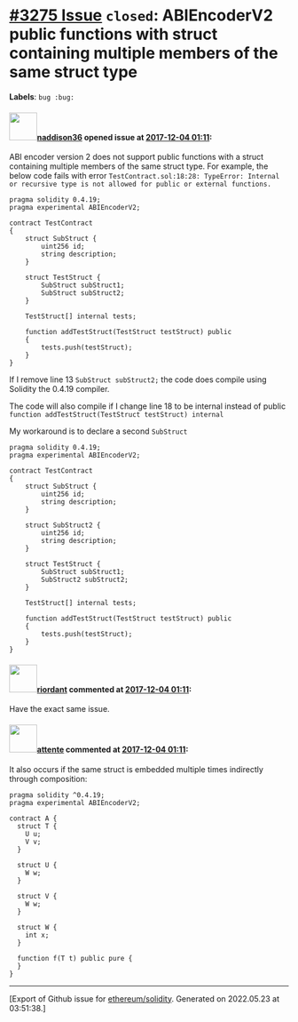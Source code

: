 # [\#3275 Issue](https://github.com/ethereum/solidity/issues/3275) `closed`: ABIEncoderV2 public functions with struct containing multiple members of the same struct type
**Labels**: `bug :bug:`


#### <img src="https://avatars.githubusercontent.com/u/6491112?u=eee27d774752202954a1575a88a21864fdbd59d6&v=4" width="50">[naddison36](https://github.com/naddison36) opened issue at [2017-12-04 01:11](https://github.com/ethereum/solidity/issues/3275):

ABI encoder version 2 does not support public functions with a struct containing multiple members of the same struct type. For example, the below code fails with error `TestContract.sol:18:28: TypeError: Internal or recursive type is not allowed for public or external functions.`

```
pragma solidity 0.4.19;
pragma experimental ABIEncoderV2;

contract TestContract
{
    struct SubStruct {
        uint256 id;
        string description;
    }

    struct TestStruct {
        SubStruct subStruct1;
        SubStruct subStruct2;
    }

    TestStruct[] internal tests;

    function addTestStruct(TestStruct testStruct) public
    {
        tests.push(testStruct);
    }
}
```

If I remove line 13 `SubStruct subStruct2;` the code does compile using Solidity the 0.4.19 compiler.

The code will also compile if I change line 18 to be internal instead of public `function addTestStruct(TestStruct testStruct) internal`

My workaround is to declare a second `SubStruct`
```
pragma solidity 0.4.19;
pragma experimental ABIEncoderV2;

contract TestContract
{
    struct SubStruct {
        uint256 id;
        string description;
    }

    struct SubStruct2 {
        uint256 id;
        string description;
    }

    struct TestStruct {
        SubStruct subStruct1;
        SubStruct2 subStruct2;
    }

    TestStruct[] internal tests;

    function addTestStruct(TestStruct testStruct) public
    {
        tests.push(testStruct);
    }
}
```


#### <img src="https://avatars.githubusercontent.com/u/6988731?u=587e35d116c82b9dc2df519119bd2a7c45c23e28&v=4" width="50">[riordant](https://github.com/riordant) commented at [2017-12-04 01:11](https://github.com/ethereum/solidity/issues/3275#issuecomment-355631431):

Have the exact same issue.

#### <img src="https://avatars.githubusercontent.com/u/17548?u=738c8b2e5d91239d090682eadf77b7ad0b9f4c0d&v=4" width="50">[attente](https://github.com/attente) commented at [2017-12-04 01:11](https://github.com/ethereum/solidity/issues/3275#issuecomment-365087323):

It also occurs if the same struct is embedded multiple times indirectly through composition:

```
pragma solidity ^0.4.19;
pragma experimental ABIEncoderV2;

contract A {
  struct T {
    U u;
    V v;
  }

  struct U {
    W w;
  }

  struct V {
    W w;
  }

  struct W {
    int x;
  }

  function f(T t) public pure {
  }
}
```


-------------------------------------------------------------------------------



[Export of Github issue for [ethereum/solidity](https://github.com/ethereum/solidity). Generated on 2022.05.23 at 03:51:38.]
